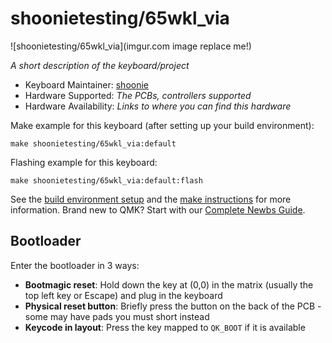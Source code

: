 # shoonietesting/65wkl_via

![shoonietesting/65wkl_via](imgur.com image replace me!)

*A short description of the keyboard/project*

* Keyboard Maintainer: [shoonie](https://github.com/shoonie-desu)
* Hardware Supported: *The PCBs, controllers supported*
* Hardware Availability: *Links to where you can find this hardware*

Make example for this keyboard (after setting up your build environment):

    make shoonietesting/65wkl_via:default

Flashing example for this keyboard:

    make shoonietesting/65wkl_via:default:flash

See the [build environment setup](https://docs.qmk.fm/#/getting_started_build_tools) and the [make instructions](https://docs.qmk.fm/#/getting_started_make_guide) for more information. Brand new to QMK? Start with our [Complete Newbs Guide](https://docs.qmk.fm/#/newbs).

## Bootloader

Enter the bootloader in 3 ways:

* **Bootmagic reset**: Hold down the key at (0,0) in the matrix (usually the top left key or Escape) and plug in the keyboard
* **Physical reset button**: Briefly press the button on the back of the PCB - some may have pads you must short instead
* **Keycode in layout**: Press the key mapped to `QK_BOOT` if it is available
